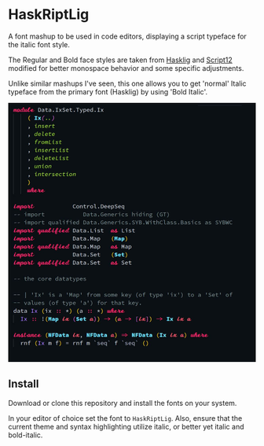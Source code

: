 # HaskRiptLig

A font mashup to be used in code editors, displaying a script typeface for the italic font style.

The Regular and Bold face styles are taken from [Hasklig](https://github.com/i-tu/Hasklig) and [Script12](https://www.myfontsfree.com/134618/script12pitchbt.htm) modified for better monospace behavior and some specific adjustments.

Unlike similar mashups I've seen, this one allows you to get 'normal' Italic typeface from the primary font (Hasklig) by using 'Bold Italic'.

![Alt text](Capture.JPG?raw=true "Haskell Font Sample in Monokai Theme")

## Install

Download or clone this repository and install the fonts on your system.

In your editor of choice set the font to `HaskRiptLig`.  Also, ensure that the current theme and syntax highlighting utilize italic, or better yet italic and bold-italic.